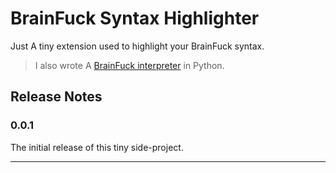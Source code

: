 # BrainFuck Syntax Highlighter

Just A tiny extension used to highlight your BrainFuck syntax.

> I also wrote A [BrainFuck interpreter](https://github.com/swimmy4days/brainfuck) in Python.

## Release Notes

### 0.0.1

The initial release of this tiny side-project.

-----------------------------------------------------------------------------------------------------------
